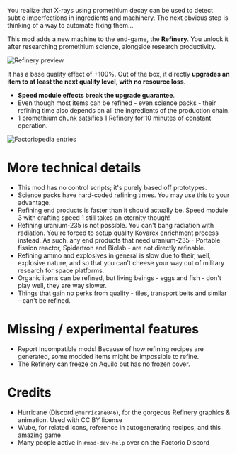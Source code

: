 You realize that X-rays using promethium decay can be used to detect subtle imperfections in ingredients and machinery. The next obvious step is thinking of a way to automate fixing them...

This mod adds a new machine to the end-game, the **Refinery**. You unlock it after researching promethium science, alongside research productivity.

![Refinery preview](https://files.catbox.moe/7wyhip.png)

It has a base quality effect of +100%. Out of the box, it directly **upgrades an item to at least the next quality level**, **with no resource loss**.

- **Speed module effects break the upgrade guarantee**.
- Even though most items can be refined - even science packs - their refining time also depends on all the ingredients of the production chain.
- 1 promethium chunk satsifies 1 Refinery for 10 minutes of constant operation.

![Factoriopedia entries](https://files.catbox.moe/hol3wq.png)

# More technical details

- This mod has no control scripts; it's purely based off prototypes.
- Science packs have hard-coded refining times. You may use this to your advantage.
- Refining end products is faster than it should actually be. Speed module 3 with crafting speed 1 still takes an eternity though!
- Refining uranium-235 is not possible. You can't bang radiation with radiation. You're forced to setup quality Kovarex enrichment process instead. As such, any end products that need uranium-235 - Portable fission reactor, Spidertron and Biolab - are not directly refinable.
- Refining ammo and explosives in general is slow due to their, well, explosive nature, and so that you can't cheese your way out of military research for space platforms.
- Organic items can be refined, but living beings - eggs and fish - don't play well, they are way slower.
- Things that gain no perks from quality - tiles, transport belts and similar - can't be refined.

# Missing / experimental features

- Report incompatible mods! Because of how refining recipes are generated, some modded items might be impossible to refine.
- The Refinery can freeze on Aquilo but has no frozen cover.

# Credits

- Hurricane (Discord `@hurricane046`), for the gorgeous Refinery graphics & animation. Used with CC BY license
- Wube, for related icons, reference in autogenerating recipes, and this amazing game
- Many people active in `#mod-dev-help` over on the Factorio Discord
